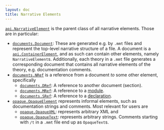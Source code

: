 ```yaml
---
layout: doc
title: Narrative Elements
---
```

[`api.NarrativeElement`](apidoc://info.kwarc.mmt.api.NarrativeElement) is the parent class of all narrative elements. Those are in particular:
  * [`documents.Document`](apidoc://info.kwarc.mmt.api.documents.Document): These are generated e.g. by `.mmt` files and represent the top-level narrative structure of a file. A document is a [`api.ContainerElement`](apidoc://info.kwarc.mmt.api.ContainerElement), and as such can contain other elements, namely `NarrativeElement`s. Additionally, each theory in a `.mmt` file generates a corresponding document that contains all narrative elements of the theory, e.g. documentation comments.
  * [`documents.NRef`](apidoc://info.kwarc.mmt.api.documents.NRef) is a reference from a document *to* some other element, specifically
    * [`documents.DRef`](apidoc://info.kwarc.mmt.api.documents.DRef): A reference to another document (section).
    * [`documents.MRef`](apidoc://info.kwarc.mmt.api.documents.MRef): A reference to a [module](content.html#modules).
    * [`documents.SRef`](apidoc://info.kwarc.mmt.api.documents.SRef): A reference to a [declaration](content.html#declarations).
  * [`opaque.OpaqueElement`](apidoc://info.kwarc.mmt.api.opaque.OpaqueElement) represents informal elements, such as documentation strings and comments. Most relevant for users are
    * [`opaque.OpaqueXML`](apidoc://info.kwarc.mmt.api.opaque.OpaqueXML): represents arbitrary XML and
    * [`opaque.OpaqueText`](apidoc://info.kwarc.mmt.api.opaque.OpaqueText): represents arbitrary strings. Comments starting with `/t` in a `.mmt` file end up as `OpaqueText`s.
